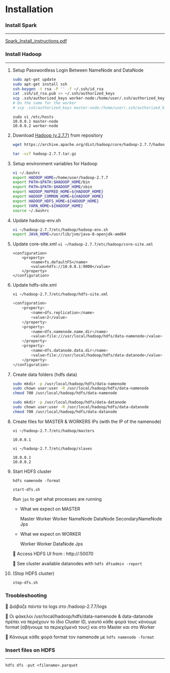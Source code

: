 # Installation

### Install Spark
---

[Spark_Install_instructions.pdf](https://github.com/nickbel7/ntua-advanced-databases/data/Spark_Install_instructions.pdf)


### Install Hadoop

---

[](https://sparkbyexamples.com/hadoop/apache-hadoop-installation/)

1. Setup Passwordless Login Between NameNode and DataNode
    
    ```bash
    sudo apt-get update
    sudo apt-get install ssh
    ssh-keygen -t rsa -P '' -f ~/.ssh/id_rsa
    cat .ssh/id_rsa.pub >> ~/.ssh/authorized_keys
    scp .ssh/authorized_keys worker-node:/home/user/.ssh/authorized_keys
    # Do the same for the worker
    # scp .ssh/authorized_keys master-node:/home/user/.ssh/authorized_keys
    ```
    
    ```
    sudo vi /etc/hosts
    10.0.0.1 master-node
    10.0.0.2 worker-node
    ```
    
2. Download [Hadoop (v.2.7.7)](https://archive.apache.org/dist/hadoop/core/hadoop-2.7.7/) from repository
    
    ```bash
    wget https://archive.apache.org/dist/hadoop/core/hadoop-2.7.7/hadoop-2.7.7.tar.gz
    ```
    
    ```bash
    tar -xzf hadoop-2.7.7.tar.gz
    ```
    
3. Setup environment variables for Hadoop
    
    ```bash
    vi ~/.bashrc
    export HADOOP_HOME=/home/user/hadoop-2.7.7
    export PATH=$PATH:$HADOOP_HOME/bin
    export PATH=$PATH:$HADOOP_HOME/sbin
    export HADOOP_MAPRED_HOME=${HADOOP_HOME}
    export HADOOP_COMMON_HOME=${HADOOP_HOME}
    export HADOOP_HDFS_HOME=${HADOOP_HOME}
    export YARN_HOME=${HADOOP_HOME}
    source ~/.bashrc
    ```
    
4. Update hadoop-env.sh
    
    ```bash
    vi ~/hadoop-2.7.7/etc/hadoop/hadoop-env.sh
    export JAVA_HOME=/usr/lib/jvm/java-8-openjdk-amd64
    ```
    
5. Update core-site.xml
`vi ~/hadoop-2.7.7/etc/hadoop/core-site.xml`
    
    ```
    <configuration>
        <property>
            <name>fs.defaultFS</name>
            <value>hdfs://10.0.0.1:9000</value>
        </property>
    </configuration>
    ```
    
6. Update hdfs-site.xml
    
    `vi ~/hadoop-2.7.7/etc/hadoop/hdfs-site.xml`
    
    ```bash
    <configuration>
        <property>
            <name>dfs.replication</name>
            <value>2</value>
        </property>
        <property>
            <name>dfs.namenode.name.dir</name>
            <value>file:///usr/local/hadoop/hdfs/data-namenode</value>
        </property>
        <property>
            <name>dfs.datanode.data.dir</name>
            <value>file:///usr/local/hadoop/hdfs/data-datanode</value>
        </property>
    </configuration>
    ```
    
7. Create data folders (hdfs data)
    
    ```bash
    sudo mkdir -p /usr/local/hadoop/hdfs/data-namenode
    sudo chown user:user -R /usr/local/hadoop/hdfs/data-namenode
    chmod 700 /usr/local/hadoop/hdfs/data-namenode
    ```
    
    ```bash
    sudo mkdir -p /usr/local/hadoop/hdfs/data-datanode
    sudo chown user:user -R /usr/local/hadoop/hdfs/data-datanode
    chmod 700 /usr/local/hadoop/hdfs/data-datanode
    ```
    
8. Create files for MASTER & WORKERS IPs (with the IP of the namenode)
    
    `vi ~/hadoop-2.7.7/etc/hadoop/masters`
    
    ```
    10.0.0.1
    ```
    
    `vi ~/hadoop-2.7.7/etc/hadoop/slaves`
    
    ```
    10.0.0.1
    10.0.0.2
    ```
    
9. Start HDFS cluster
    
    `hdfs namenode -format`
    
    `start-dfs.sh`
    
    Run `jps` to get what processes are running
    
    - What we expect on MASTER
        
        Master
        Worker
        Worker
        NameNode
        DataNode
        SecondaryNameNode
        Jps
        
    - What we expect on WORKER
        
        Worker
        Worker
        DataNode
        Jps
        
    
    📌 Access HDFS UI from : http://<global-ip>:50070
    
    📌 See cluster available datanodes with `hdfs dfsadmin -report`
    
10. (Stop HDFS cluster)
    
    `stop-dfs.sh`
    

### Troobleshooting

📌 Διάβαζε πάντα τα logs στο /hadoop-2.7.7/logs

📌 Οι φάκελοι /usr/local/hadoop/hdfs/data-namenode & data-datanode πρέπει να περιέχουν το ίδιο Cluster ID, γιαυτό κάθε φορά τους κάνουμε format (σβήνουμε τα περιεχόμενά τους) και στο Master και στο Worker

📌 Κάνουμε κάθε φορά format τον namenode με `hdfs namenode -format`

### Insert files on HDFS

---

`hdfs dfs -put <filename>.parquet`